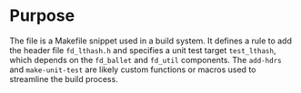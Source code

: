# Purpose
The file is a Makefile snippet used in a build system. It defines a rule to add the header file `fd_lthash.h` and specifies a unit test target `test_lthash`, which depends on the `fd_ballet` and `fd_util` components. The `add-hdrs` and `make-unit-test` are likely custom functions or macros used to streamline the build process.
